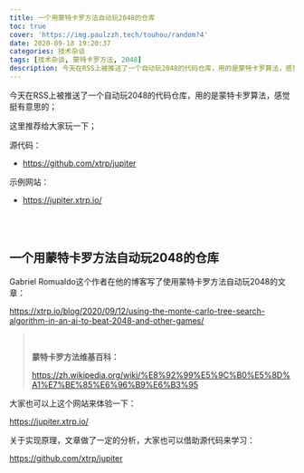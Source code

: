 ```yaml
---
title: 一个用蒙特卡罗方法自动玩2048的仓库
toc: true
cover: 'https://img.paulzzh.tech/touhou/random?4'
date: 2020-09-18 19:20:37
categories: 技术杂谈
tags: [技术杂谈, 蒙特卡罗方法, 2048]
description: 今天在RSS上被推送了一个自动玩2048的代码仓库，用的是蒙特卡罗算法，感觉挺有意思的；
---
```


今天在RSS上被推送了一个自动玩2048的代码仓库，用的是蒙特卡罗算法，感觉挺有意思的；

这里推荐给大家玩一下；

源代码：

-   https://github.com/xtrp/jupiter

示例网站：

-   https://jupiter.xtrp.io/

<br/>

<!--more-->

<br/>

## 一个用蒙特卡罗方法自动玩2048的仓库

Gabriel Romualdo这个作者在他的博客写了使用蒙特卡罗方法自动玩2048的文章：

https://xtrp.io/blog/2020/09/12/using-the-monte-carlo-tree-search-algorithm-in-an-ai-to-beat-2048-and-other-games/

>   <BR/>
>
>   **蒙特卡罗方法维基百科：**
>
>   https://zh.wikipedia.org/wiki/%E8%92%99%E5%9C%B0%E5%8D%A1%E7%BE%85%E6%96%B9%E6%B3%95

大家也可以上这个网站来体验一下：

https://jupiter.xtrp.io/

关于实现原理，文章做了一定的分析，大家也可以借助源代码来学习：

https://github.com/xtrp/jupiter

<br/>